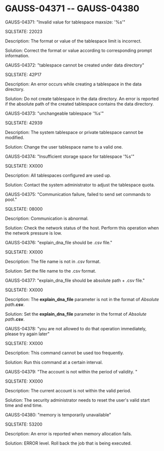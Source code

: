 # GAUSS-04371 -- GAUSS-04380<a name="EN-US_TOPIC_0302073302"></a>

GAUSS-04371: "Invalid value for tablespace maxsize: '%s'"

SQLSTATE: 22023

Description: The format or value of the tablespace limit is incorrect.

Solution: Correct the format or value according to corresponding prompt information.

GAUSS-04372: "tablespace cannot be created under data directory"

SQLSTATE: 42P17

Description: An error occurs while creating a tablespace in the data directory.

Solution: Do not create tablespace in the data directory. An error is reported if the absolute path of the created tablespace contains the data directory.

GAUSS-04373: "unchangeable tablespace '%s'"

SQLSTATE: 42939

Description: The system tablespace or private tablespace cannot be modified.

Solution: Change the user tablespace name to a valid one.

GAUSS-04374: "Insufficient storage space for tablespace '%s'"

SQLSTATE: XX000

Description: All tablespaces configured are used up.

Solution: Contact the system administrator to adjust the tablespace quota.

GAUSS-04375: "Communication failure, failed to send set commands to pool."

SQLSTATE: 08000

Description: Communication is abnormal.

Solution: Check the network status of the host. Perform this operation when the network pressure is low.

GAUSS-04376: "explain\_dna\_file should be .csv file."

SQLSTATE: XX000

Description: The file name is not in .csv format.

Solution: Set the file name to the .csv format.

GAUSS-04377: "explain\_dna\_file should be absolute path + .csv file."

SQLSTATE: XX000

Description: The  **explain\_dna\_file**  parameter is not in the format of  _Absolute path_**.csv**.

Solution: Set the  **explain\_dna\_file**  parameter in the format of  _Absolute path_**.csv**.

GAUSS-04378: "you are not allowed to do that operation immediately, please try again later"

SQLSTATE: XX000

Description: This command cannot be used too frequently.

Solution: Run this command at a certain interval.

GAUSS-04379: "The account is not within the period of validity. "

SQLSTATE: XX000

Description: The current account is not within the valid period.

Solution: The security administrator needs to reset the user's valid start time and end time.

GAUSS-04380: "memory is temporarily unavailable"

SQLSTATE: 53200

Description: An error is reported when memory allocation fails.

Solution: ERROR level. Roll back the job that is being executed.

